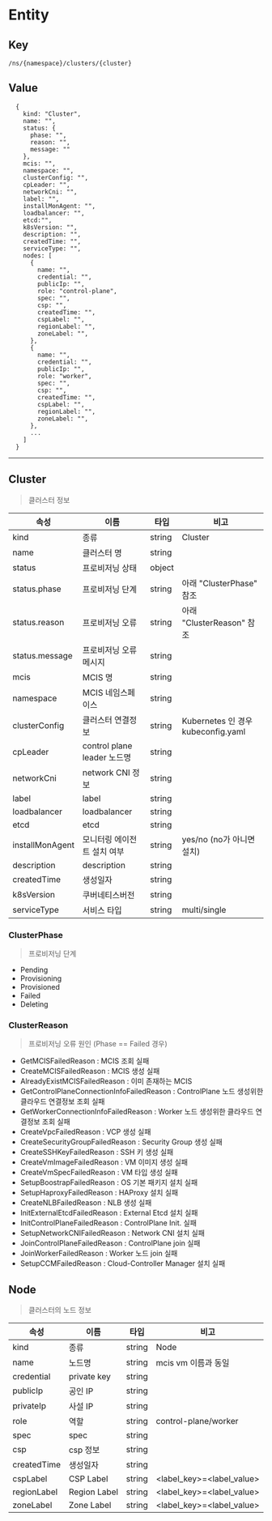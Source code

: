 # Entity

## Key
```
/ns/{namespace}/clusters/{cluster}
```

## Value
```
  {
    kind: "Cluster",
    name: "",
    status: {
      phase: "",
      reason: "",
      message: ""
    },
    mcis: "",
    namespace: "",
    clusterConfig: "",
    cpLeader: "",
    networkCni: "",
    label: "",
    installMonAgent: "",
    loadbalancer: "",
    etcd:"",
    k8sVersion: "",
    description: "",
    createdTime: "",
    serviceType: "",
    nodes: [
      {
        name: "",
        credential: "",
        publicIp: "",
        role: "control-plane",
        spec: "",
        csp: "",
        createdTime: "",
        cspLabel: "",
        regionLabel: "",
        zoneLabel: "",
      },
      {
        name: "",
        credential: "",
        publicIp: "",
        role: "worker",
        spec: "",
        csp: "",
        createdTime: "",
        cspLabel: "",
        regionLabel: "",
        zoneLabel: "",
      },
      ...
    ]
  }
```

---
## Cluster
> 클러스터 정보

|속성               |이름                          |타입   |비고                                   |
|---                |---                         |---    |---                                  |
|kind               |종류                         |string |Cluster                              |
|name               |클러스터 명                    |string |                                     |
|status             |프로비저닝 상태                 |object |                                     |
|status.phase       |프로비저닝 단계                 |string |아래 "ClusterPhase" 참조               |
|status.reason      |프로비저닝 오류                 |string |아래 "ClusterReason" 참조              |
|status.message     |프로비저닝 오류 메시지            |string |                                     |
|mcis               |MCIS 명                      |string |                                     |
|namespace          |MCIS 네임스페이스               |string |                                     |
|clusterConfig      |클러스터 연결정보                |string |Kubernetes 인 경우 kubeconfig.yaml     |
|cpLeader           |control plane leader 노드명   |string |                                     |
|networkCni         |network CNI 정보             |string |                                     |
|label              |label                       |string |                                     |
|loadbalancer       |loadbalancer                |string |                                     |
|etcd               |etcd                        |string |                                     |
|installMonAgent    |모니터링 에이전트 설치 여부        |string | yes/no (no가 아니면 설치)              |
|description        |description                 |string |                                     |
|createdTime        |생성일자                      |string |                                     |
|k8sVersion         |쿠버네티스버전                  |string |                                     |
|serviceType        |서비스 타입                  |string | multi/single                           |

### ClusterPhase
> 프로비저닝 단계

* Pending
* Provisioning
* Provisioned
* Failed
* Deleting

### ClusterReason
> 프로비저닝 오류 원인 (Phase == Failed 경우)

* GetMCISFailedReason : MCIS 조회 실패
* CreateMCISFailedReason : MCIS 생성 실패
* AlreadyExistMCISFailedReason : 이미 존재하는 MCIS 
* GetControlPlaneConnectionInfoFailedReason : ControlPlane 노드 생성위한 클라우드 연결정보 조회 실패
* GetWorkerConnectionInfoFailedReason : Worker 노드 생성위한 클라우드 연결정보 조회 실패
* CreateVpcFailedReason : VCP 생성 실패
* CreateSecurityGroupFailedReason : Security Group 생성 실패
* CreateSSHKeyFailedReason : SSH 키 생성 실패
* CreateVmImageFailedReason : VM 이미지 생성 실패
* CreateVmSpecFailedReason : VM 타입 생성 실패
* SetupBoostrapFailedReason : OS 기본 패키지 설치 실패
* SetupHaproxyFailedReason : HAProxy 설치 실패
* CreateNLBFailedReason : NLB 생성 실패
* InitExternalEtcdFailedReason : External Etcd 설치 실패
* InitControlPlaneFailedReason : ControlPlane Init. 실패
* SetupNetworkCNIFailedReason : Network CNI 설치 실패
* JoinControlPlaneFailedReason : ControlPlane join 실패
* JoinWorkerFailedReason : Worker 노드 join 실패
* SetupCCMFailedReason : Cloud-Controller Manager 설치 실패

## Node
> 클러스터의 노드 정보

|속성           |이름               |타입   |비고                 |
|---            |---                |---    |---                  |
|kind           |종류               |string |Node                 |
|name           |노드명             |string |mcis vm 이름과 동일  |
|credential     |private key        |string |                     |
|publicIp       |공인 IP            |string |                     |
|privateIp      |사설 IP            |string |                     |
|role           |역할               |string |control-plane/worker |
|spec           |spec               |string |                     |
|csp            |csp 정보           |string |                     |
|createdTime    |생성일자           |string |                     |
|cspLabel       |CSP Label          |string |<label_key>=<label_value> |
|regionLabel    |Region Label       |string |<label_key>=<label_value> |
|zoneLabel      |Zone Label         |string |<label_key>=<label_value> |
